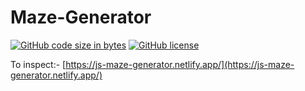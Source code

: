 # Maze-Generator

[![GitHub code size in bytes](https://img.shields.io/github/languages/code-size/Sranu2109/Maze-Generator.svg?logo=git&style=social)](https://github.com/Sranu2109/Maze-Generator/) [![GitHub license](https://img.shields.io/github/license/Sranu2109/Maze-Generator.svg?style=social&logo=github)](https://github.com/Sranu2109/Maze-Generator/blob/master/LICENSE)

To inspect:- [https://js-maze-generator.netlify.app/](https://js-maze-generator.netlify.app/)
